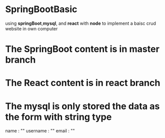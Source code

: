 # SpringBootBasic
using __springBoot__,__mysql__, and __react__ with __node__ to implement a baisc crud website in own computer 
# The SpringBoot content is in master branch
# The React content is in react branch
# The mysql is only stored the data as the form with string type
name : ""
username : ""
email : "" 
